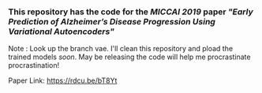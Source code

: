 ### This repository has the code for the *MICCAI 2019* paper *"Early Prediction of Alzheimer’s Disease Progression Using Variational Autoencoders"*

Note : Look up the branch vae. I'll clean this repository and pload the trained models *soon*. May be releasing the code will help me procrastinate procrastination!

Paper Link: https://rdcu.be/bT8Yt

